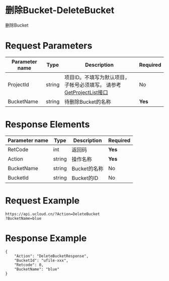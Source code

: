 # 删除Bucket-DeleteBucket

删除Bucket

# Request Parameters
|Parameter name|Type|Description|Required|
|---|---|---|---|
|ProjectId|string|项目ID。不填写为默认项目，子帐号必须填写。 请参考[GetProjectList接口](../summary/get_project_list.html)|No|
|BucketName|string|待删除Bucket的名称|**Yes**|

# Response Elements
|Parameter name|Type|Description|Required|
|---|---|---|---|
|RetCode|int|返回码|**Yes**|
|Action|string|操作名称|**Yes**|
|BucketName|string|Bucket的名称|No|
|BucketId|string|Bucket的ID|No|

# Request Example
```
https://api.ucloud.cn/?Action=DeleteBucket
?BucketName=blue
```

# Response Example
```
{
    "Action": "DeleteBucketResponse", 
    "BucketId": "ufile-xxx", 
    "Retcode": 0, 
    "BucketName": "blue"
}
```

